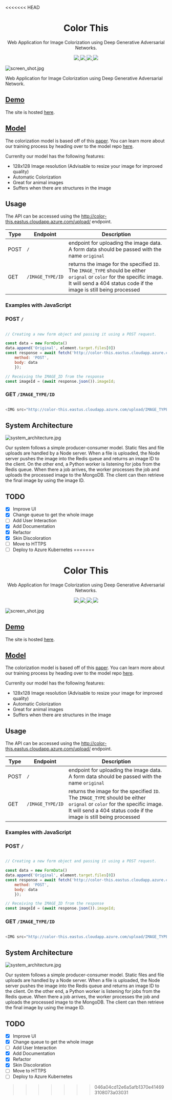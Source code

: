 <<<<<<< HEAD
<p align="center">
	<h1 align="center">
		Color This
	</h1>
	<p align="center">
		Web Application for Image Colorization using Deep Generative Adversarial Networks.
	</p>
	<p align="center">
		<a href="https://github.com/asimsedhain/Color-This/graphs/commit-activity">
			<img src="https://img.shields.io/badge/Maintained%3F-yes-green.svg" />
		</a>
		<a href="http://color-this.eastus.cloudapp.azure.com/">
			<img src="https://img.shields.io/website-up-down-green-red/http/shields.io.svg" />
		</a>
		<a href="/">
			<img src="https://img.shields.io/github/license/Naereen/StrapDown.js.svg" />
		</a>
			<img src="https://github.com/asimsedhain/Color-This/workflows/Continious%20Integration/badge.svg?event=push" />
	</p>
</p>


![screen_shot.jpg](screen_shot.jpg)

Web Application for Image Colorization using Deep Generative Adversarial Network.

## [Demo](http://color-this.eastus.cloudapp.azure.com/)

The site is hosted [here](http://color-this.eastus.cloudapp.azure.com/).

## [Model](https://github.com/asimsedhain/Image-Colorization-GAN)

The colorization model is based off of this [paper](https://richzhang.github.io/ideepcolor/).
You can learn more about our training process by heading over to the model repo [here](https://github.com/asimsedhain/Image-Colorization-GAN).

Currenlty our model has the following features:
* 128x128 Image resolution (Advisable to resize your image for improved quality)
* Automatic Colorization
* Great for animal images
* Suffers when there are structures in the image

## Usage

The API can be accessed using the http://color-this.eastus.cloudapp.azure.com/upload/ endpoint.

|Type | Endpoint | Description |
|---|---|---|
| POST | `/` | endpoint for uploading the image data. A form data should be passed with the name `original` |
| GET | `/IMAGE_TYPE/ID` | returns the image for the specified `ID`. The `IMAGE_TYPE` should be either `orignal` or `color` for the specific image. It will send a 404 status code if the image is still being processed|

### Examples with JavaScript

### POST `/`
```javascript

// Creating a new form object and passing it using a POST request.

const data = new FormData()
data.append('Original', element.target.files[0])
const response = await fetch('http://color-this.eastus.cloudapp.azure.com/upload/', {
	method: 'POST',
	body: data
	});

// Receiving the IMAGE_ID from the response
const imageId = (await response.json()).imageId;			

```

### GET `/IMAGE_TYPE/ID`
```javascript

<IMG src="http://color-this.eastus.cloudapp.azure.com/upload/IMAGE_TYPE/ID" />

```

## System Architecture
![system_architecture.jpg](system_architecture.jpg)

Our system follows a simple producer-consumer model. Static files and file uploads are handled by a Node server. When a file is uploaded, the Node server pushes the image into the Redis queue and returns an image ID to the client. On the other end, a Python worker is listening for jobs from the Redis queue. When there a job arrives, the worker processes the job and uploads the processed image to the MongoDB. The client can then retrieve the final image by using the image ID. 

## TODO
- [x] Improve UI
- [x] Change queue to get the whole image
- [ ] Add User Interaction
- [x] Add Documentation
- [x] Refactor
- [x] Skin Discoloration
- [ ] Move to HTTPS
- [ ] Deploy to Azure Kubernetes
=======
<p align="center">
	<h1 align="center">
		Color This
	</h1>
	<p align="center">
		Web Application for Image Colorization using Deep Generative Adversarial Networks.
	</p>
	<p align="center">
		<a href="https://github.com/asimsedhain/Color-This/graphs/commit-activity">
			<img src="https://img.shields.io/badge/Maintained%3F-yes-green.svg" />
		</a>
		<a href="http://color-this.eastus.cloudapp.azure.com/">
			<img src="https://img.shields.io/website-up-down-green-red/http/shields.io.svg" />
		</a>
		<a href="/">
			<img src="https://img.shields.io/github/license/Naereen/StrapDown.js.svg" />
		</a>
			<img src="https://github.com/asimsedhain/Color-This/workflows/Continious%20Integration/badge.svg?event=push" />
	</p>
</p>


![screen_shot.jpg](screen_shot.jpg)


## [Demo](http://color-this.eastus.cloudapp.azure.com/)

The site is hosted [here](http://color-this.eastus.cloudapp.azure.com/).

## [Model](https://github.com/asimsedhain/Image-Colorization-GAN)

The colorization model is based off of this [paper](https://richzhang.github.io/ideepcolor/).
You can learn more about our training process by heading over to the model repo [here](https://github.com/asimsedhain/Image-Colorization-GAN).

Currenlty our model has the following features:
* 128x128 Image resolution (Advisable to resize your image for improved quality)
* Automatic Colorization
* Great for animal images
* Suffers when there are structures in the image

## Usage

The API can be accessed using the http://color-this.eastus.cloudapp.azure.com/upload/ endpoint.

|Type | Endpoint | Description |
|---|---|---|
| POST | `/` | endpoint for uploading the image data. A form data should be passed with the name `original` |
| GET | `/IMAGE_TYPE/ID` | returns the image for the specified `ID`. The `IMAGE_TYPE` should be either `orignal` or `color` for the specific image. It will send a 404 status code if the image is still being processed|

### Examples with JavaScript

### POST `/`
```javascript

// Creating a new form object and passing it using a POST request.

const data = new FormData()
data.append('Original', element.target.files[0])
const response = await fetch('http://color-this.eastus.cloudapp.azure.com/upload/', {
	method: 'POST',
	body: data
	});

// Receiving the IMAGE_ID from the response
const imageId = (await response.json()).imageId;			

```

### GET `/IMAGE_TYPE/ID`
```javascript

<IMG src="http://color-this.eastus.cloudapp.azure.com/upload/IMAGE_TYPE/ID" />

```

## System Architecture
![system_architecture.jpg](system_architecture.jpg)

Our system follows a simple producer-consumer model. Static files and file uploads are handled by a Node server. When a file is uploaded, the Node server pushes the image into the Redis queue and returns an image ID to the client. On the other end, a Python worker is listening for jobs from the Redis queue. When there a job arrives, the worker processes the job and uploads the processed image to the MongoDB. The client can then retrieve the final image by using the image ID. 

## TODO
- [x] Improve UI
- [x] Change queue to get the whole image
- [ ] Add User Interaction
- [x] Add Documentation
- [x] Refactor
- [x] Skin Discoloration
- [ ] Move to HTTPS
- [ ] Deploy to Azure Kubernetes
>>>>>>> 046a04cd12e6a5afb1370e414693108073a03031
